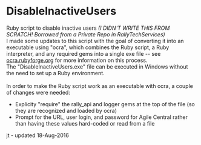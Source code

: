 # DisableInactiveUsers
Ruby script to disable inactive users <I>(I DIDN'T WRITE THIS FROM SCRATCH! Borrowed from a Private Repo in RallyTechServices)</I><br>
I made some updates to this script with the goal of converting it into an executable using "ocra", which combines the Ruby script, a Ruby interpreter, and any required gems into a single exe file -- see <a href="http://ocra.rubyforge.org">ocra.rubyforge.org</a> for more information on this process.<br>
The "DisableInactiveUsers.exe" file can be executed in Windows without the need to set up a Ruby environment.<br><br>
In order to make the Ruby script work as an executable with ocra, a couple of changes were needed:
<UL>
<LI>Explicity "require" the rally_api and logger gems at the top of the file (so they are recognized and loaded by ocra)</LI>
<LI>Prompt for the URL, user login, and password for Agile Central rather than having these values hard-coded or read from a file</LI>
</UL>
jt - updated 18-Aug-2016
